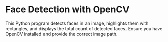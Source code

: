 # Face Detection with OpenCV

This Python program detects faces in an image, highlights them with rectangles, and displays the total count of detected faces. Ensure you have OpenCV installed and provide the correct image path.
